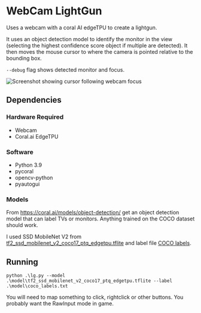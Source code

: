 # WebCam LightGun

Uses a webcam with a coral AI edgeTPU to create a lightgun.

It uses an object detection model to identify the monitor in the view (selecting the highest confidence score object if multiple are detected). It then moves the mouse cursor to where the camera is pointed relative to the bounding box.

`--debug` flag shows detected monitor and focus.

![Screenshot showing cursor following webcam focus](screenshot.png)


## Dependencies

### Hardware Required
* Webcam
* Coral.ai EdgeTPU

### Software
* Python 3.9
* pycoral
* opencv-python
* pyautogui

### Models
From https://coral.ai/models/object-detection/ get an object detection model that can label TVs or monitors. Anything trained on the COCO dataset should work.

I used SSD MobileNet V2 from [tf2_ssd_mobilenet_v2_coco17_ptq_edgetpu.tflite](https://raw.githubusercontent.com/google-coral/test_data/master/tf2_ssd_mobilenet_v2_coco17_ptq_edgetpu.tflite) and label file [COCO labels](https://raw.githubusercontent.com/google-coral/test_data/master/coco_labels.txt).

## Running

`python .\lg.py --model .\model\tf2_ssd_mobilenet_v2_coco17_ptq_edgetpu.tflite --label .\model\coco_labels.txt`

You will need to map something to click, rightclick or other buttons. You probably want the RawInput mode in game.